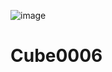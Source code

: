 ![image](https://github.com/valdislaf/OpenTK-Cube-3D/assets/80993576/68cdcbe4-29b8-43a0-93a6-0e7716c49d35)
# Cube0006
